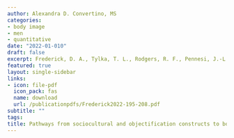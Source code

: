 ```yaml
---
author: Alexandra D. Convertino, MS
categories:
- body image
- men
- quantitative
date: "2022-01-010"
draft: false
excerpt: Frederick, D. A., Tylka, T. L., Rodgers, R. F., Pennesi, J.-L., <strong>Convertino, L.</strong>, Parent, M. C., Brown, T. A., Compte, E. J., Cook-Cottone, C. P., Crerand, C. E., Malcarne, V. L., Nagata, J. M., Perez, M., Pila, E., Schaefer, L. M., Thompson, J. K., & Murray, S. B. (2022). Pathways from sociocultural and objectification constructs to body satisfaction among women&colon; The U.S. Body Project I. <em>Body Image, 41</em>, 195–208. https://doi.org/10.1016/j.bodyim.2022.02.001
featured: true
layout: single-sidebar
links:
- icon: file-pdf
  icon_pack: fas
  name: download
  url: /publicationpdfs/Frederick2022-195-208.pdf
subtitle: ""
tags:
title: Pathways from sociocultural and objectification constructs to body satisfaction among women&colon; The U.S. Body Project I
---
```


